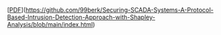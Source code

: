 [[PDF](https://github.com/99berk/Securing-SCADA-Systems-A-Protocol-Based-Intrusion-Detection-Approach-with-Shapley-Analysis/blob/main/index.html)](https://github.com/99berk/Securing-SCADA-Systems-A-Protocol-Based-Intrusion-Detection-Approach-with-Shapley-Analysis/blob/main/index.html)
